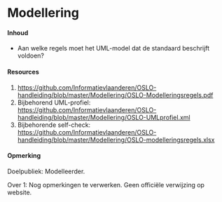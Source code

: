 # Modellering
#### Inhoud
* Aan welke regels moet het UML-model dat de standaard beschrijft voldoen?
#### Resources
1. https://github.com/Informatievlaanderen/OSLO-handleiding/blob/master/Modellering/OSLO-Modelleringsregels.pdf
2. Bijbehorend UML-profiel: https://github.com/Informatievlaanderen/OSLO-handleiding/blob/master/Modellering/OSLO-UMLprofiel.xml
3. Bijbehorende self-check: https://github.com/Informatievlaanderen/OSLO-handleiding/blob/master/Modellering/OSLO-modelleringsregels.xlsx
#### Opmerking
Doelpubliek: Modelleerder.

Over 1: Nog opmerkingen te verwerken. Geen officiële verwijzing op website.
